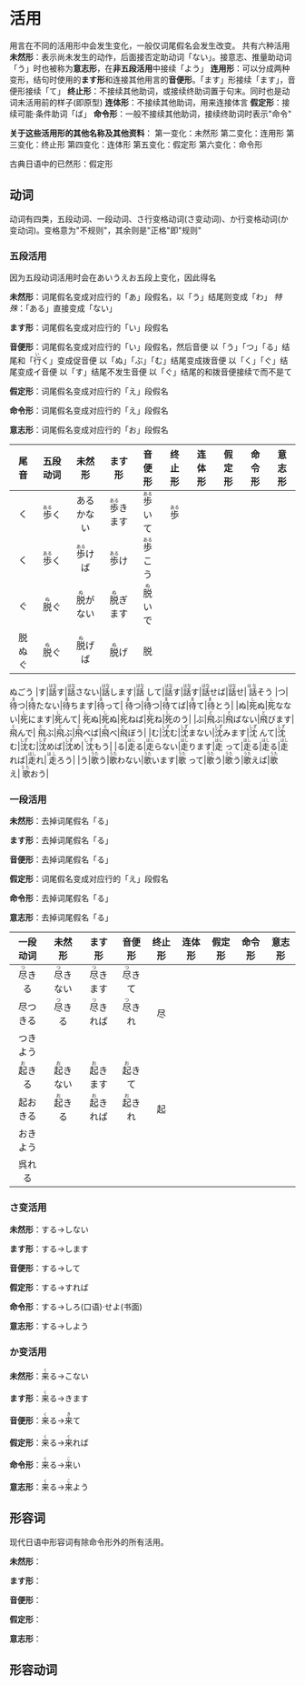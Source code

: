 # 活用

用言在不同的活用形中会发生变化，一般仅词尾假名会发生改变。
共有六种活用
**未然形**：表示尚未发生的动作，后面接否定助动词「ない」。接意志、推量助动词「う」时也被称为**意志形**，在**非五段活用**中接续「よう」
**连用形**：可以分成两种变形，结句时使用的**ます形**和连接其他用言的**音便形**。「ます」形接续「ます」，音便形接续「て」
**终止形**：不接续其他助词，或接续终助词置于句末。同时也是动词未活用前的样子(即原型)
**连体形**：不接续其他助词，用来连接体言
**假定形**：接续可能·条件助词「ば」
**命令形**：一般不接续其他助词，接续终助词时表示"命令"

**关于这些活用形的其他名称及其他资料**：
第一变化：未然形
第二变化：连用形
第三变化：终止形
第四变化：连体形
第五变化：假定形
第六变化：命令形

古典日语中的已然形：假定形

## 动词

动词有四类，五段动词、一段动词、さ行变格动词(さ变动词)、か行变格动词(か变动词)。变格意为"不规则"，其余则是"正格"即"规则"

### 五段活用

因为五段动词活用时会在あいうえお五段上变化，因此得名

**未然形**：词尾假名变成对应行的「あ」段假名，以「う」结尾则变成「わ」
*特殊*：「ある」直接变成「ない」

**ます形**：词尾假名变成对应行的「い」段假名

**音便形**：词尾假名变成对应行的「い」段假名，然后音便
以「う」「つ」「る」结尾和「<ruby>行<rt>い</rt></ruby>く」变成促音便
以「ぬ」「ぶ」「む」结尾变成拨音便
以「く」「ぐ」结尾变成イ音便
以「す」结尾不发生音便
以「ぐ」结尾的和拨音便接续で而不是て

**假定形**：词尾假名变成对应行的「え」段假名

**命令形**：词尾假名变成对应行的「え」段假名

**意志形**：词尾假名变成对应行的「お」段假名

|尾音|五段动词|未然形|ます形|音便形|终止形|连体形|假定形|命令形|意志形|
|:-:|:-:|:-:|:-:|:-:|:-:|:-:|:-:|:-:|:-:|
|く|<ruby>歩<rt>ある</rt></ruby>く|あるかない|<ruby>歩<rt>ある</rt></ruby>きます|<ruby>歩<rt>ある</rt></ruby>いて|<ruby>歩<rt>ある</rt></ruby>
く|<ruby>歩<rt>ある</rt></ruby>く|<ruby>歩<rt>ある</rt></ruby>けば|<ruby>歩<rt>ある</rt></ruby>け|<ruby>歩<rt>ある</rt></ruby>こう
|ぐ|<ruby>脱<rt>ぬ</rt></ruby>ぐ|<ruby>脱<rt>ぬ</rt></ruby>がない|<ruby>脱<rt>ぬ</rt></ruby>ぎます|<ruby>脱<rt>ぬ</rt></ruby>いで|<ruby>
脱<rt>ぬ</rt></ruby>ぐ|<ruby>脱<rt>ぬ</rt></ruby>ぐ|<ruby>脱<rt>ぬ</rt></ruby>げば|<ruby>脱<rt>ぬ</rt></ruby>げ|<ruby>脱<rt>
ぬ</rt></ruby>ごう
|す|<ruby>話<rt>はな</rt></ruby>す|<ruby>話<rt>はな</rt></ruby>さない|<ruby>話<rt>はな</rt></ruby>します|<ruby>話<rt>はな</rt></ruby>
して|<ruby>話<rt>はな</rt></ruby>す|<ruby>話<rt>はな</rt></ruby>す|<ruby>話<rt>はな</rt></ruby>せば|<ruby>話<rt>はな</rt></ruby>せ|<ruby>
話<rt>はな</rt></ruby>そう
|つ|<ruby>待<rt>ま</rt></ruby>つ|<ruby>待<rt>ま</rt></ruby>たない|<ruby>待<rt>ま</rt></ruby>ちます|<ruby>待<rt>ま</rt></ruby>って|<ruby>
待<rt>ま</rt></ruby>つ|<ruby>待<rt>ま</rt></ruby>つ|<ruby>待<rt>ま</rt></ruby>てば|<ruby>待<rt>ま</rt></ruby>て|<ruby>待<rt>
ま</rt></ruby>とう|
|ぬ|<ruby>死<rt>し</rt></ruby>ぬ|<ruby>死<rt>し</rt></ruby>なない|<ruby>死<rt>し</rt></ruby>にます|<ruby>死<rt>し</rt></ruby>んて|<ruby>
死<rt>し</rt></ruby>ぬ|<ruby>死<rt>し</rt></ruby>ぬ|<ruby>死<rt>し</rt></ruby>ねば|<ruby>死<rt>し</rt></ruby>ね|<ruby>死<rt>
し</rt></ruby>のう|
|ぶ|<ruby>飛<rt>と</rt></ruby>ぶ|<ruby>飛<rt>と</rt></ruby>ばない|<ruby>飛<rt>と</rt></ruby>びます|<ruby>飛<rt>と</rt></ruby>んで|<ruby>
飛<rt>と</rt></ruby>ぶ|<ruby>飛<rt>と</rt></ruby>ぶ|<ruby>飛<rt>と</rt></ruby>べば|<ruby>飛<rt>と</rt></ruby>べ|<ruby>飛<rt>
と</rt></ruby>ぼう|
|む|<ruby>沈<rt>しず</rt></ruby>む|<ruby>沈<rt>しず</rt></ruby>まない|<ruby>沈<rt>しず</rt></ruby>みます|<ruby>沈<rt>しず</rt></ruby>
んて|<ruby>沈<rt>しず</rt></ruby>む|<ruby>沈<rt>しず</rt></ruby>む|<ruby>沈<rt>しず</rt></ruby>めば|<ruby>沈<rt>しず</rt></ruby>め|<ruby>
沈<rt>しず</rt></ruby>もう|
|る|<ruby>走<rt>はし</rt></ruby>る|<ruby>走<rt>はし</rt></ruby>らない|<ruby>走<rt>はし</rt></ruby>ります|<ruby>走<rt>はし</rt></ruby>
って|<ruby>走<rt>はし</rt></ruby>る|<ruby>走<rt>はし</rt></ruby>る|<ruby>走<rt>はし</rt></ruby>れば|<ruby>走<rt>はし</rt></ruby>れ|<ruby>
走<rt>はし</rt></ruby>ろう|
|う|<ruby>歌<rt>うた</rt>う</ruby>|<ruby>歌<rt>うた</rt></ruby>わない|<ruby>歌<rt>うた</rt></ruby>います|<ruby>歌<rt>うた</rt></ruby>
って|<ruby>歌<rt>うた</rt></ruby>う|<ruby>歌<rt>うた</rt></ruby>う|<ruby>歌<rt>うた</rt></ruby>えば|<ruby>歌<rt>うた</rt></ruby>え|<ruby>
歌<rt>うた</rt></ruby>おう|

### 一段活用

**未然形**：去掉词尾假名「る」

**ます形**：去掉词尾假名「る」

**音便形**：去掉词尾假名「る」

**假定形**：词尾假名变成对应行的「え」段假名

**命令形**：去掉词尾假名「る」

**意志形**：去掉词尾假名「る」

|一段动词|未然形|ます形|音便形|终止形|连体形|假定形|命令形|意志形|
|:-:|:-:|:-:|:-:|:-:|:-:|:-:|:-:|:-:|
|<ruby>尽<rt>つ</rt></ruby>きる|<ruby>尽<rt>つ</rt></ruby>きない|<ruby>尽<rt>つ</rt></ruby>きます|<ruby>尽<rt>つ</rt></ruby>きて|<ruby>
尽<rt>つ</rt></ruby>きる|<ruby>尽<rt>つ</rt></ruby>きる|<ruby>尽<rt>つ</rt></ruby>きれば|<ruby>尽<rt>つ</rt></ruby>きれ|<ruby>尽<rt>
つ</rt></ruby>きよう|
|<ruby>起<rt>お</rt></ruby>きる|<ruby>起<rt>お</rt></ruby>きない|<ruby>起<rt>お</rt></ruby>きます|<ruby>起<rt>お</rt></ruby>きて|<ruby>
起<rt>お</rt></ruby>きる|<ruby>起<rt>お</rt></ruby>きる|<ruby>起<rt>お</rt></ruby>きれば|<ruby>起<rt>お</rt></ruby>きれ|<ruby>起<rt>
お</rt></ruby>きよう|
|呉れる|||

### さ变活用

**未然形**：する→しない

**ます形**：する→します

**音便形**：する→して

**假定形**：する→すれば

**命令形**：する→しろ(口语)·せよ(书面)

**意志形**：する→しよう

### か变活用

**未然形**：<ruby>来<rt>く</rt></ruby>る→こない

**ます形**：<ruby>来<rt>く</rt></ruby>る→きます

**音便形**：<ruby>来<rt>く</rt></ruby>る→<ruby>来<rt>き</rt></ruby>て

**假定形**：<ruby>来<rt>く</rt></ruby>る→<ruby>来<rt>く</rt></ruby>れば

**命令形**：<ruby>来<rt>く</rt></ruby>る→<ruby>来<rt>こ</rt></ruby>い

**意志形**：<ruby>来<rt>く</rt></ruby>る→<ruby>来<rt>こ</rt></ruby>よう

## 形容词

现代日语中形容词有除命令形外的所有活用。

**未然形**：

**ます形**：

**音便形**：

**假定形**：

**意志形**：

## 形容动词
